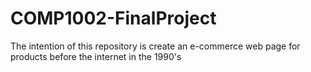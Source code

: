 # COMP1002-FinalProject
The intention of this repository is create an e-commerce web page for products before the internet in the 1990's
